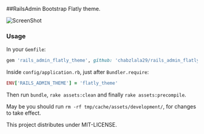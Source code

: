 ##RailsAdmin Bootstrap Flatly theme.

![ScreenShot](https://raw.github.com/konjoot/rails_admin_flatly_theme/master/preview.png)

### Usage

In your `Gemfile`:

```ruby
gem 'rails_admin_flatly_theme', github: 'chabzlala29/rails_admin_flatly_theme'
```


Inside `config/application.rb`, just after `Bundler.require`:

```ruby
ENV['RAILS_ADMIN_THEME'] = 'flatly_theme'
```

Then run `bundle`, `rake assets:clean` and finally `rake assets:precompile`.

May be you should run `rm -rf tmp/cache/assets/development/`, for changes to take effect.



This project distributes under MIT-LICENSE.
